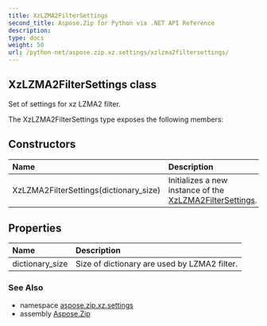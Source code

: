 ```yaml
---
title: XzLZMA2FilterSettings
second_title: Aspose.Zip for Python via .NET API Reference
description: 
type: docs
weight: 50
url: /python-net/aspose.zip.xz.settings/xzlzma2filtersettings/
---
```


## XzLZMA2FilterSettings class

Set of settings for xz LZMA2 filter.

The XzLZMA2FilterSettings type exposes the following members:
## Constructors
| Name | Description |
| :- | :- |
|XzLZMA2FilterSettings(dictionary_size)|Initializes a new instance of the [XzLZMA2FilterSettings](/zip/python-net/aspose.zip.xz.settings/xzlzma2filtersettings/).|
## Properties
| Name | Description |
| :- | :- |
|dictionary_size|Size of dictionary are used by LZMA2 filter.|

### See Also

* namespace [aspose.zip.xz.settings](/zip/python-net/aspose.zip.xz.settings/)
* assembly [Aspose.Zip](/zip/python-net/)

